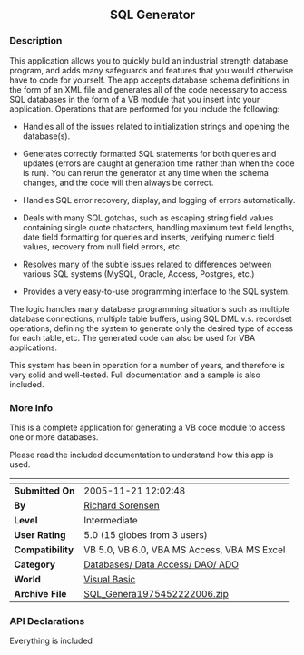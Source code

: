 ﻿<div align="center">

## SQL Generator


</div>

### Description

This application allows you to quickly build an industrial strength database program, and adds many safeguards and features that you would otherwise have to code for yourself. The app accepts database schema definitions in the form of an XML file and generates all of the code necessary to access SQL databases in the form of a VB module that you insert into your application. Operations that are performed for you include the following:

* Handles all of the issues related to initialization strings and opening the database(s).

* Generates correctly formatted SQL statements for both queries and updates (errors are caught at generation time rather than when the code is run). You can rerun the generator at any time when the schema changes, and the code will then always be correct.

* Handles SQL error recovery, display, and logging of errors automatically.

* Deals with many SQL gotchas, such as escaping string field values containing single quote chatacters, handling maximum text field lengths, date field formatting for queries and inserts, verifying numeric field values, recovery from null field errors, etc.

* Resolves many of the subtle issues related to differences between various SQL systems (MySQL, Oracle, Access, Postgres, etc.)

* Provides a very easy-to-use programming interface to the SQL system.

The logic handles many database programming situations such as multiple database connections, multiple table buffers, using SQL DML v.s. recordset operations, defining the system to generate only the desired type of access for each table, etc. The generated code can also be used for VBA applications.

This system has been in operation for a number of years, and therefore is very solid and well-tested. Full documentation and a sample is also included.
 
### More Info
 
This is a complete application for generating a VB code module to access one or more databases.

Please read the included documentation to understand how this app is used.


<span>             |<span>
---                |---
**Submitted On**   |2005-11-21 12:02:48
**By**             |[Richard Sorensen](https://github.com/Planet-Source-Code/PSCIndex/blob/master/ByAuthor/richard-sorensen.md)
**Level**          |Intermediate
**User Rating**    |5.0 (15 globes from 3 users)
**Compatibility**  |VB 5\.0, VB 6\.0, VBA MS Access, VBA MS Excel
**Category**       |[Databases/ Data Access/ DAO/ ADO](https://github.com/Planet-Source-Code/PSCIndex/blob/master/ByCategory/databases-data-access-dao-ado__1-6.md)
**World**          |[Visual Basic](https://github.com/Planet-Source-Code/PSCIndex/blob/master/ByWorld/visual-basic.md)
**Archive File**   |[SQL\_Genera1975452222006\.zip](https://github.com/Planet-Source-Code/richard-sorensen-sql-generator__1-64414/archive/master.zip)

### API Declarations

Everything is included





